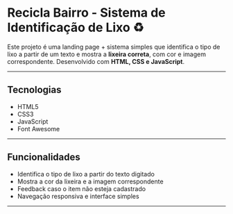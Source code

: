 # Recicla Bairro - Sistema de Identificação de Lixo ♻️

Este projeto é uma landing page + sistema simples que identifica o tipo de lixo a partir de um texto e mostra a **lixeira correta**, com cor e imagem correspondente. Desenvolvido com **HTML, CSS e JavaScript**.

---
## Tecnologias

- HTML5  
- CSS3  
- JavaScript  
- Font Awesome  

---

## Funcionalidades

- Identifica o tipo de lixo a partir do texto digitado  
- Mostra a cor da lixeira e a imagem correspondente  
- Feedback caso o item não esteja cadastrado  
- Navegação responsiva e interface simples  

---
